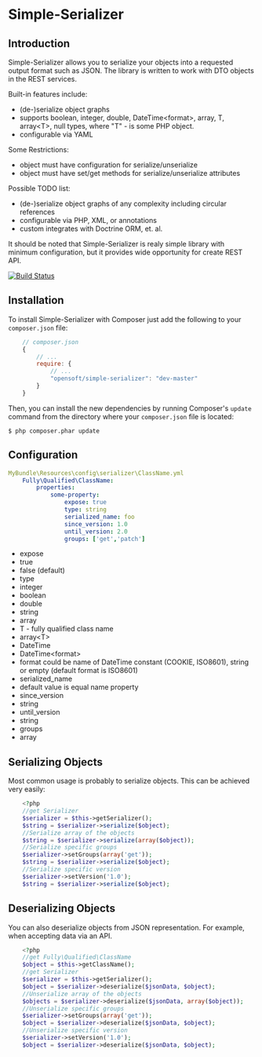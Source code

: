 Simple-Serializer
================

Introduction
------------

Simple-Serializer allows you to serialize your objects into a requested output format such as JSON.
The library is written to work with DTO objects in the REST services.

Built-in features include:

- (de-)serialize object graphs
- supports boolean, integer, double, DateTime\<format\>, array, T, array\<T\>, null types, where "T" - is some PHP object.
- configurable via YAML

Some Restrictions:

- object must have configuration for serialize/unserialize
- object must have set/get methods for serialize/unserialize attributes

Possible TODO list:

- (de-)serialize object graphs of any complexity including circular references
- configurable via PHP, XML, or annotations
- custom integrates with Doctrine ORM, et. al.

It should be noted that Simple-Serializer is realy simple library with minimum configuration,
but it provides wide opportunity for create REST API.

[![Build Status](https://secure.travis-ci.org/opensoft/simple-serializer.png?branch=master)](http://travis-ci.org/opensoft/simple-serializer)


Installation
------------

To install Simple-Serializer with Composer just add the following to your `composer.json` file:

```javascript
    // composer.json
    {
        // ...
        require: {
            // ...
            "opensoft/simple-serializer": "dev-master"
        }
    }
```

Then, you can install the new dependencies by running Composer's ``update``
command from the directory where your ``composer.json`` file is located:

    $ php composer.phar update

Configuration
-------------

```yml
MyBundle\Resources\config\serializer\ClassName.yml
    Fully\Qualified\ClassName:
        properties:
            some-property:
                expose: true
                type: string
                serialized_name: foo
                since_version: 1.0
                until_version: 2.0
                groups: ['get','patch']
```

* expose
 * true
 * false (default)
* type
 * integer
 * boolean
 * double
 * string
 * array
 * T - fully qualified class name
 * array\<T\>
 * DateTime
 * DateTime\<format\>
  * format could be name of DateTime constant (COOKIE, ISO8601), string or empty (default format is ISO8601)
* serialized_name
 * default value is equal name property
* since_version
 * string
* until_version
 * string
* groups
 * array

Serializing Objects
-------------------
Most common usage is probably to serialize objects. This can be achieved
very easily:

```php
    <?php
    //get Serializer
    $serializer = $this->getSerializer();
    $string = $serializer->serialize($object);
    //Serialize array of the objects
    $string = $serializer->serialize(array($object));
    //Serialize specific groups
    $serializer->setGroups(array('get'));
    $string = $serializer->serialize($object);
    //Serialize specific version
    $serializer->setVersion('1.0');
    $string = $serializer->serialize($object);
```

Deserializing Objects
---------------------
You can also deserialize objects from JSON representation. For
example, when accepting data via an API.

```php
    <?php
    //get Fully\Qualified\ClassName
    $object = $this->getClassName();
    //get Serializer
    $serializer = $this->getSerializer();
    $object = $serializer->deserialize($jsonData, $object);
    //Unserialize array of the objects
    $objects = $serializer->deserialize($jsonData, array($object));
    //Unserialize specific groups
    $serializer->setGroups(array('get'));
    $object = $serializer->deserialize($jsonData, $object);
    //Unserialize specific version
    $serializer->setVersion('1.0');
    $object = $serializer->deserialize($jsonData, $object);
```
